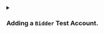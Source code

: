 <details>
<summary>
<h3>

Adding a `Bidder` Test Account.
</h3>
</summary>
<p>

Let's create a test account for the `Bidder` `api` just as we did with the `Creator`.

```javascript
// ++ Add test currrency.
const startingBalance = stdlib.parseCurrency(100);
// create test account
const accBidder = await stdlib.newTestAccount(startingBalance);
```

</p>
</details>